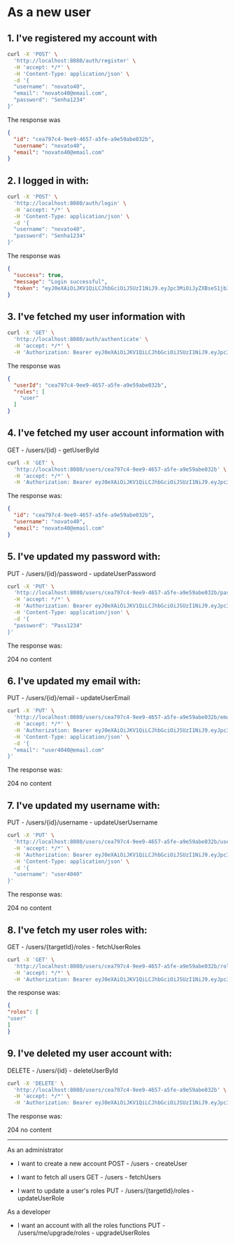 # As a new user

## 1. I've registered my account with
```bash
curl -X 'POST' \
  'http://localhost:8080/auth/register' \
  -H 'accept: */*' \
  -H 'Content-Type: application/json' \
  -d '{
  "username": "novato40",
  "email": "novato40@email.com",
  "password": "Senha1234"
}'
```
The response was

```JSON
{
  "id": "cea797c4-9ee9-4657-a5fe-a9e59abe032b",
  "username": "novato40",
  "email": "novato40@email.com"
}
```

## 2. I logged in with:

```bash
curl -X 'POST' \
  'http://localhost:8080/auth/login' \
  -H 'accept: */*' \
  -H 'Content-Type: application/json' \
  -d '{
  "username": "novato40",
  "password": "Senha1234"
}'
```

The response was

```JSON
{
  "success": true,
  "message": "Login successful",
  "token": "eyJ0eXAiOiJKV1QiLCJhbGciOiJSUzI1NiJ9.eyJpc3MiOiJyZXBseS1jb3JlIiwidXBuIjoibm92YXRvNDAiLCJncm91cHMiOlsidXNlciJdLCJpZCI6ImNlYTc5N2M0LTllZTktNDY1Ny1hNWZlLWE5ZTU5YWJlMDMyYiIsImV4cCI6MTc1Njg0MjQ5MzcxOSwiaWF0IjoxNzU2ODQyNDkwLCJqdGkiOiI5ZmE3OGE3ZS01OGRlLTQzODItOTVkZi03MGQ3MjMwODcyMWIifQ.NEJ6lK_Y3x7vu691VIX_4ceZEnnNuNGyXHdafXYaThUcFWgnzoLV1jBrbrtMQCNOa59S7F0vI9si28MSLr1oK8Vgmt4V-D31h-LPo5zSooP6Qr2QePOXm07d5U_WP3vR26t5Zvo6AlUGsy-S152shjDa9ES2A88r3uWINaA7cIU0AQshd7Ig3SDsNUVAaS5c6Ddx9NfX7b07hSLisBofwCBePE8xtP-hkOLDfw5oF7Yk_4urYTme88-0i4gi4_bfE35-2hQM0mLrmdb49VNBg_n8dB1BxQWhBDxue2Y-CzB3kHO7AWnTdDzFS9lzKk--OGHeA-gyr149JnuMR-J8Aw"
}
```

## 3. I've fetched my user information with

```bash
curl -X 'GET' \
  'http://localhost:8080/auth/authenticate' \
  -H 'accept: */*' \
  -H 'Authorization: Bearer eyJ0eXAiOiJKV1QiLCJhbGciOiJSUzI1NiJ9.eyJpc3MiOiJyZXBseS1jb3JlIiwidXBuIjoibm92YXRvNDAiLCJncm91cHMiOlsidXNlciJdLCJpZCI6ImNlYTc5N2M0LTllZTktNDY1Ny1hNWZlLWE5ZTU5YWJlMDMyYiIsImV4cCI6MTc1Njg0MjQ5MzcxOSwiaWF0IjoxNzU2ODQyNDkwLCJqdGkiOiI5ZmE3OGE3ZS01OGRlLTQzODItOTVkZi03MGQ3MjMwODcyMWIifQ.NEJ6lK_Y3x7vu691VIX_4ceZEnnNuNGyXHdafXYaThUcFWgnzoLV1jBrbrtMQCNOa59S7F0vI9si28MSLr1oK8Vgmt4V-D31h-LPo5zSooP6Qr2QePOXm07d5U_WP3vR26t5Zvo6AlUGsy-S152shjDa9ES2A88r3uWINaA7cIU0AQshd7Ig3SDsNUVAaS5c6Ddx9NfX7b07hSLisBofwCBePE8xtP-hkOLDfw5oF7Yk_4urYTme88-0i4gi4_bfE35-2hQM0mLrmdb49VNBg_n8dB1BxQWhBDxue2Y-CzB3kHO7AWnTdDzFS9lzKk--OGHeA-gyr149JnuMR-J8Aw'
```

The response was
```JSON
{
  "userId": "cea797c4-9ee9-4657-a5fe-a9e59abe032b",
  "roles": [
    "user"
  ]
}
```

## 4. I've fetched my user account information with

GET - /users/{id} - getUserById

```bash
curl -X 'GET' \
  'http://localhost:8080/users/cea797c4-9ee9-4657-a5fe-a9e59abe032b' \
  -H 'accept: */*' \
  -H 'Authorization: Bearer eyJ0eXAiOiJKV1QiLCJhbGciOiJSUzI1NiJ9.eyJpc3MiOiJyZXBseS1jb3JlIiwidXBuIjoibm92YXRvNDAiLCJncm91cHMiOlsidXNlciJdLCJpZCI6ImNlYTc5N2M0LTllZTktNDY1Ny1hNWZlLWE5ZTU5YWJlMDMyYiIsImV4cCI6MTc1Njg0MjQ5MzcxOSwiaWF0IjoxNzU2ODQyNDkwLCJqdGkiOiI5ZmE3OGE3ZS01OGRlLTQzODItOTVkZi03MGQ3MjMwODcyMWIifQ.NEJ6lK_Y3x7vu691VIX_4ceZEnnNuNGyXHdafXYaThUcFWgnzoLV1jBrbrtMQCNOa59S7F0vI9si28MSLr1oK8Vgmt4V-D31h-LPo5zSooP6Qr2QePOXm07d5U_WP3vR26t5Zvo6AlUGsy-S152shjDa9ES2A88r3uWINaA7cIU0AQshd7Ig3SDsNUVAaS5c6Ddx9NfX7b07hSLisBofwCBePE8xtP-hkOLDfw5oF7Yk_4urYTme88-0i4gi4_bfE35-2hQM0mLrmdb49VNBg_n8dB1BxQWhBDxue2Y-CzB3kHO7AWnTdDzFS9lzKk--OGHeA-gyr149JnuMR-J8Aw'  
```

The response was:

```JSON
{
  "id": "cea797c4-9ee9-4657-a5fe-a9e59abe032b",
  "username": "novato40",
  "email": "novato40@email.com"
}
```

## 5. I've updated my password with:
PUT - /users/{id}/password - updateUserPassword

```bash
curl -X 'PUT' \
  'http://localhost:8080/users/cea797c4-9ee9-4657-a5fe-a9e59abe032b/password' \
  -H 'accept: */*' \
  -H 'Authorization: Bearer eyJ0eXAiOiJKV1QiLCJhbGciOiJSUzI1NiJ9.eyJpc3MiOiJyZXBseS1jb3JlIiwidXBuIjoibm92YXRvNDAiLCJncm91cHMiOlsidXNlciJdLCJpZCI6ImNlYTc5N2M0LTllZTktNDY1Ny1hNWZlLWE5ZTU5YWJlMDMyYiIsImV4cCI6MTc1Njg0MjQ5MzcxOSwiaWF0IjoxNzU2ODQyNDkwLCJqdGkiOiI5ZmE3OGE3ZS01OGRlLTQzODItOTVkZi03MGQ3MjMwODcyMWIifQ.NEJ6lK_Y3x7vu691VIX_4ceZEnnNuNGyXHdafXYaThUcFWgnzoLV1jBrbrtMQCNOa59S7F0vI9si28MSLr1oK8Vgmt4V-D31h-LPo5zSooP6Qr2QePOXm07d5U_WP3vR26t5Zvo6AlUGsy-S152shjDa9ES2A88r3uWINaA7cIU0AQshd7Ig3SDsNUVAaS5c6Ddx9NfX7b07hSLisBofwCBePE8xtP-hkOLDfw5oF7Yk_4urYTme88-0i4gi4_bfE35-2hQM0mLrmdb49VNBg_n8dB1BxQWhBDxue2Y-CzB3kHO7AWnTdDzFS9lzKk--OGHeA-gyr149JnuMR-J8Aw' \
  -H 'Content-Type: application/json' \
  -d '{
  "password": "Pass1234"
}'
```

The response was:

204 no content

## 6. I've updated my email with:
PUT - /users/{id}/email - updateUserEmail

```bash
curl -X 'PUT' \
  'http://localhost:8080/users/cea797c4-9ee9-4657-a5fe-a9e59abe032b/email' \
  -H 'accept: */*' \
  -H 'Authorization: Bearer eyJ0eXAiOiJKV1QiLCJhbGciOiJSUzI1NiJ9.eyJpc3MiOiJyZXBseS1jb3JlIiwidXBuIjoibm92YXRvNDAiLCJncm91cHMiOlsidXNlciJdLCJpZCI6ImNlYTc5N2M0LTllZTktNDY1Ny1hNWZlLWE5ZTU5YWJlMDMyYiIsImV4cCI6MTc1Njg0MjQ5MzcxOSwiaWF0IjoxNzU2ODQyNDkwLCJqdGkiOiI5ZmE3OGE3ZS01OGRlLTQzODItOTVkZi03MGQ3MjMwODcyMWIifQ.NEJ6lK_Y3x7vu691VIX_4ceZEnnNuNGyXHdafXYaThUcFWgnzoLV1jBrbrtMQCNOa59S7F0vI9si28MSLr1oK8Vgmt4V-D31h-LPo5zSooP6Qr2QePOXm07d5U_WP3vR26t5Zvo6AlUGsy-S152shjDa9ES2A88r3uWINaA7cIU0AQshd7Ig3SDsNUVAaS5c6Ddx9NfX7b07hSLisBofwCBePE8xtP-hkOLDfw5oF7Yk_4urYTme88-0i4gi4_bfE35-2hQM0mLrmdb49VNBg_n8dB1BxQWhBDxue2Y-CzB3kHO7AWnTdDzFS9lzKk--OGHeA-gyr149JnuMR-J8Aw' \
  -H 'Content-Type: application/json' \
  -d '{
  "email": "user4040@email.com"
}'
```

The response was:

204 no content


## 7. I've updated my username with:
PUT - /users/{id}/username - updateUserUsername

```bash
curl -X 'PUT' \
  'http://localhost:8080/users/cea797c4-9ee9-4657-a5fe-a9e59abe032b/username' \
  -H 'accept: */*' \
  -H 'Authorization: Bearer eyJ0eXAiOiJKV1QiLCJhbGciOiJSUzI1NiJ9.eyJpc3MiOiJyZXBseS1jb3JlIiwidXBuIjoibm92YXRvNDAiLCJncm91cHMiOlsidXNlciJdLCJpZCI6ImNlYTc5N2M0LTllZTktNDY1Ny1hNWZlLWE5ZTU5YWJlMDMyYiIsImV4cCI6MTc1Njg0MjQ5MzcxOSwiaWF0IjoxNzU2ODQyNDkwLCJqdGkiOiI5ZmE3OGE3ZS01OGRlLTQzODItOTVkZi03MGQ3MjMwODcyMWIifQ.NEJ6lK_Y3x7vu691VIX_4ceZEnnNuNGyXHdafXYaThUcFWgnzoLV1jBrbrtMQCNOa59S7F0vI9si28MSLr1oK8Vgmt4V-D31h-LPo5zSooP6Qr2QePOXm07d5U_WP3vR26t5Zvo6AlUGsy-S152shjDa9ES2A88r3uWINaA7cIU0AQshd7Ig3SDsNUVAaS5c6Ddx9NfX7b07hSLisBofwCBePE8xtP-hkOLDfw5oF7Yk_4urYTme88-0i4gi4_bfE35-2hQM0mLrmdb49VNBg_n8dB1BxQWhBDxue2Y-CzB3kHO7AWnTdDzFS9lzKk--OGHeA-gyr149JnuMR-J8Aw' \
  -H 'Content-Type: application/json' \
  -d '{
  "username": "user4040"
}'
```

The response was:

204 no content

## 8. I've fetch my user roles with:
GET - /users/{targetId}/roles - fetchUserRoles

```bash
curl -X 'GET' \
  'http://localhost:8080/users/cea797c4-9ee9-4657-a5fe-a9e59abe032b/roles' \
  -H 'accept: */*' \
  -H 'Authorization: Bearer eyJ0eXAiOiJKV1QiLCJhbGciOiJSUzI1NiJ9.eyJpc3MiOiJyZXBseS1jb3JlIiwidXBuIjoibm92YXRvNDAiLCJncm91cHMiOlsidXNlciJdLCJpZCI6ImNlYTc5N2M0LTllZTktNDY1Ny1hNWZlLWE5ZTU5YWJlMDMyYiIsImV4cCI6MTc1Njg0MjQ5MzcxOSwiaWF0IjoxNzU2ODQyNDkwLCJqdGkiOiI5ZmE3OGE3ZS01OGRlLTQzODItOTVkZi03MGQ3MjMwODcyMWIifQ.NEJ6lK_Y3x7vu691VIX_4ceZEnnNuNGyXHdafXYaThUcFWgnzoLV1jBrbrtMQCNOa59S7F0vI9si28MSLr1oK8Vgmt4V-D31h-LPo5zSooP6Qr2QePOXm07d5U_WP3vR26t5Zvo6AlUGsy-S152shjDa9ES2A88r3uWINaA7cIU0AQshd7Ig3SDsNUVAaS5c6Ddx9NfX7b07hSLisBofwCBePE8xtP-hkOLDfw5oF7Yk_4urYTme88-0i4gi4_bfE35-2hQM0mLrmdb49VNBg_n8dB1BxQWhBDxue2Y-CzB3kHO7AWnTdDzFS9lzKk--OGHeA-gyr149JnuMR-J8Aw'
```

the response was:
```JSON
{
"roles": [
"user"
]
}
```

## 9. I've deleted my user account with:
DELETE - /users/{id} - deleteUserById

```bash
curl -X 'DELETE' \
  'http://localhost:8080/users/cea797c4-9ee9-4657-a5fe-a9e59abe032b' \
  -H 'accept: */*' \
  -H 'Authorization: Bearer eyJ0eXAiOiJKV1QiLCJhbGciOiJSUzI1NiJ9.eyJpc3MiOiJyZXBseS1jb3JlIiwidXBuIjoibm92YXRvNDAiLCJncm91cHMiOlsidXNlciJdLCJpZCI6ImNlYTc5N2M0LTllZTktNDY1Ny1hNWZlLWE5ZTU5YWJlMDMyYiIsImV4cCI6MTc1Njg0MjQ5MzcxOSwiaWF0IjoxNzU2ODQyNDkwLCJqdGkiOiI5ZmE3OGE3ZS01OGRlLTQzODItOTVkZi03MGQ3MjMwODcyMWIifQ.NEJ6lK_Y3x7vu691VIX_4ceZEnnNuNGyXHdafXYaThUcFWgnzoLV1jBrbrtMQCNOa59S7F0vI9si28MSLr1oK8Vgmt4V-D31h-LPo5zSooP6Qr2QePOXm07d5U_WP3vR26t5Zvo6AlUGsy-S152shjDa9ES2A88r3uWINaA7cIU0AQshd7Ig3SDsNUVAaS5c6Ddx9NfX7b07hSLisBofwCBePE8xtP-hkOLDfw5oF7Yk_4urYTme88-0i4gi4_bfE35-2hQM0mLrmdb49VNBg_n8dB1BxQWhBDxue2Y-CzB3kHO7AWnTdDzFS9lzKk--OGHeA-gyr149JnuMR-J8Aw'
```

The response was:

204 no content

--------


As an administrator
- I want to create a new account
    POST - /users - createUser

- I want to fetch all users
    GET - /users - fetchUsers

- I want to update a user's roles
    PUT - /users/{targetId}/roles - updateUserRole

As a developer
- I want an account with all the roles functions
    PUT - /users/me/upgrade/roles - upgradeUserRoles